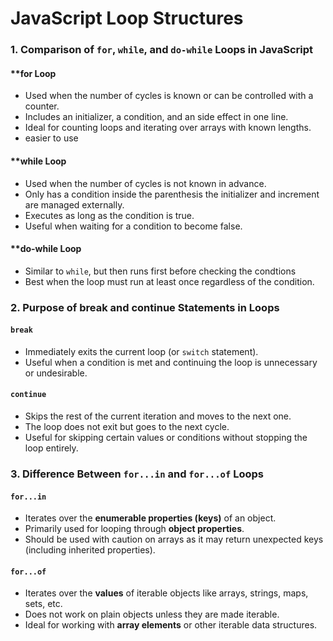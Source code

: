 
# JavaScript Loop Structures

### 1. Comparison of `for`, `while`, and `do-while` Loops in JavaScript

#### **for Loop

* Used when the number of cycles is known or can be controlled with a counter.
* Includes an initializer, a condition, and an side effect in one line.
* Ideal for counting loops and iterating over arrays with known lengths.
* easier to use

#### **while Loop

* Used when the number of cycles is not known in advance.
* Only has a condition inside the parenthesis the initializer and increment are managed externally.
* Executes as long as the condition is true.
* Useful when waiting for a condition to become false.

#### **do-while Loop

* Similar to `while`, but then runs first before checking the condtions
* Best when the loop must run at least once regardless of the condition.


### 2. Purpose of break and continue Statements in Loops

#### **`break`**

* Immediately exits the current loop (or `switch` statement).
* Useful when a condition is met and continuing the loop is unnecessary or undesirable.

#### **`continue`**

* Skips the rest of the current iteration and moves to the next one.
* The loop does not exit but goes to the next cycle.
* Useful for skipping certain values or conditions without stopping the loop entirely.



### 3. Difference Between `for...in` and `for...of` Loops

#### **`for...in`**

* Iterates over the **enumerable properties (keys)** of an object.
* Primarily used for looping through **object properties**.
* Should be used with caution on arrays as it may return unexpected keys (including inherited properties).

#### **`for...of`**

* Iterates over the **values** of iterable objects like arrays, strings, maps, sets, etc.
* Does not work on plain objects unless they are made iterable.
* Ideal for working with **array elements** or other iterable data structures.